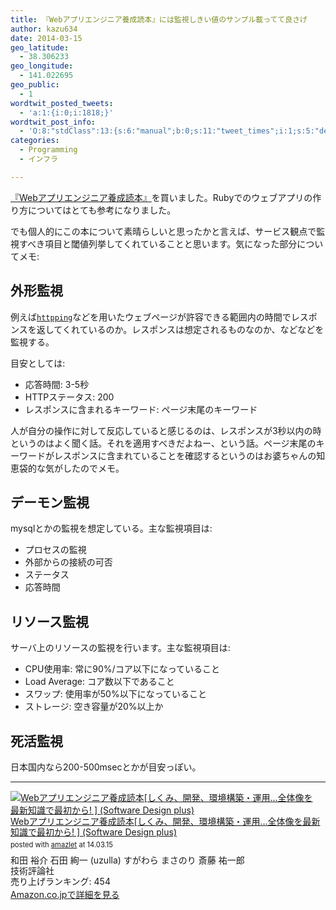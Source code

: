```yaml
---
title: 『Webアプリエンジニア養成読本』には監視しきい値のサンプル載ってて良さげ
author: kazu634
date: 2014-03-15
geo_latitude:
  - 38.306233
geo_longitude:
  - 141.022695
geo_public:
  - 1
wordtwit_posted_tweets:
  - 'a:1:{i:0;i:1818;}'
wordtwit_post_info:
  - 'O:8:"stdClass":13:{s:6:"manual";b:0;s:11:"tweet_times";i:1;s:5:"delay";i:0;s:7:"enabled";i:1;s:10:"separation";s:2:"60";s:7:"version";s:3:"3.7";s:14:"tweet_template";b:0;s:6:"status";i:2;s:6:"result";a:0:{}s:13:"tweet_counter";i:2;s:13:"tweet_log_ids";a:1:{i:0;i:1818;}s:9:"hash_tags";a:0:{}s:8:"accounts";a:1:{i:0;s:7:"kazu634";}}'
categories:
  - Programming
  - インフラ

---
```

<div class="entry-content">
<p>
<a href="https://www.amazon.co.jp/exec/obidos/ASIN/4774163678/simsnes-22/ref=nosim/" onclick="__gaTracker('send', 'event', 'outbound-article', 'https://www.amazon.co.jp/exec/obidos/ASIN/4774163678/simsnes-22/ref=nosim/', '『Webアプリエンジニア養成読本』');" name="amazletlink" target="_blank">『Webアプリエンジニア養成読本』</a>を買いました。Rubyでのウェブアプリの作り方についてはとても参考になりました。
</p>
  
<p>
    でも個人的にこの本について素晴らしいと思ったかと言えば、サービス観点で監視すべき項目と閾値列挙してくれていることと思います。気になった部分についてメモ:
</p>
  
<h2>
    外形監視
</h2>
  
<p>
    例えば<a href="http://www.vanheusden.com/httping/" onclick="__gaTracker('send', 'event', 'outbound-article', 'http://www.vanheusden.com/httping/', 'httpping');" target="_blank"><code>httpping</code></a>などを用いたウェブページが許容できる範囲内の時間でレスポンスを返してくれているのか。レスポンスは想定されるものなのか、などなどを監視する。
</p>
  
<p>
    目安としては:
</p>
  
<ul>
<li>
      応答時間: 3-5秒
</li>
<li>
      HTTPステータス: 200
</li>
<li>
      レスポンスに含まれるキーワード: ページ末尾のキーワード
</li>
</ul>
  
<p>
    人が自分の操作に対して反応していると感じるのは、レスポンスが3秒以内の時というのはよく聞く話。それを適用すべきだよねー、という話。ページ末尾のキーワードがレスポンスに含まれていることを確認するというのはお婆ちゃんの知恵袋的な気がしたのでメモ。
</p>
  
<h2>
    デーモン監視
</h2>
  
<p>
    mysqlとかの監視を想定している。主な監視項目は:
</p>
  
<ul>
<li>
      プロセスの監視
</li>
<li>
      外部からの接続の可否
</li>
<li>
      ステータス
</li>
<li>
      応答時間
</li>
</ul>
  
<h2>
    リソース監視
</h2>
  
<p>
    サーバ上のリソースの監視を行います。主な監視項目は:
</p>
  
<ul>
<li>
      CPU使用率: 常に90%/コア以下になっていること
</li>
<li>
      Load Average: コア数以下であること
</li>
<li>
      スワップ: 使用率が50%以下になっていること
</li>
<li>
      ストレージ: 空き容量が20%以上か
</li>
</ul>
  
<h2>
    死活監視
</h2>
  
<p>
    日本国内なら200-500msecとかが目安っぽい。
</p>
  
<hr />
  
<div class="amazlet-box" style="margin-bottom:0px;">
<div class="amazlet-image" style="float:left;margin:0px 12px 1px 0px;">
<a href="https://www.amazon.co.jp/exec/obidos/ASIN/4774163678/simsnes-22/ref=nosim/" onclick="__gaTracker('send', 'event', 'outbound-article', 'https://www.amazon.co.jp/exec/obidos/ASIN/4774163678/simsnes-22/ref=nosim/', '');" name="amazletlink" target="_blank"><img src="https://images-na.ssl-images-amazon.com/images/I/51VavR1gcyL._SL160_.jpg" alt="Webアプリエンジニア養成読本[しくみ、開発、環境構築・運用…全体像を最新知識で最初から! ] (Software Design plus)" style="border: none;" /></a>
</div>
    
<div class="amazlet-info" style="line-height:120%; margin-bottom: 10px">
<div class="amazlet-name" style="margin-bottom:10px;line-height:120%">
<a href="https://www.amazon.co.jp/exec/obidos/ASIN/4774163678/simsnes-22/ref=nosim/" onclick="__gaTracker('send', 'event', 'outbound-article', 'https://www.amazon.co.jp/exec/obidos/ASIN/4774163678/simsnes-22/ref=nosim/', 'Webアプリエンジニア養成読本[しくみ、開発、環境構築・運用…全体像を最新知識で最初から! ] (Software Design plus)');" name="amazletlink" target="_blank">Webアプリエンジニア養成読本[しくみ、開発、環境構築・運用…全体像を最新知識で最初から! ] (Software Design plus)</a> 
        
<div class="amazlet-powered-date" style="font-size:80%;margin-top:5px;line-height:120%">
          posted with <a href="http://www.amazlet.com/" onclick="__gaTracker('send', 'event', 'outbound-article', 'http://www.amazlet.com/', 'amazlet');" title="amazlet" target="_blank">amazlet</a> at 14.03.15
</div>
</div>
      
<div class="amazlet-detail">
        和田 裕介 石田 絢一 (uzulla) すがわら まさのり 斎藤 祐一郎 <br />技術評論社 <br />売り上げランキング: 454
</div>
      
<div class="amazlet-sub-info" style="float: left;">
<div class="amazlet-link" style="margin-top: 5px">
<a href="https://www.amazon.co.jp/exec/obidos/ASIN/4774163678/simsnes-22/ref=nosim/" onclick="__gaTracker('send', 'event', 'outbound-article', 'https://www.amazon.co.jp/exec/obidos/ASIN/4774163678/simsnes-22/ref=nosim/', 'Amazon.co.jpで詳細を見る');" name="amazletlink" target="_blank">Amazon.co.jpで詳細を見る</a>
</div>
</div>
</div>
    
<div class="amazlet-footer" style="clear: left">
</div>
</div>
</div>
